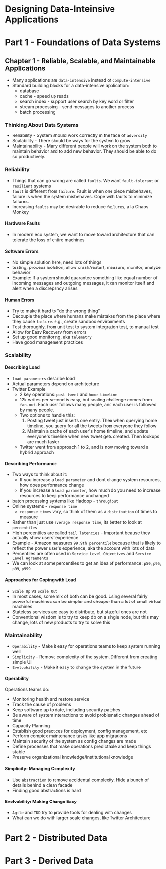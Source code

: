 # Designing Data-Inteinsive Applications

# Part 1 - Foundations of Data Systems

## Chapter 1 - Reliable, Scalable, and Maintainable Applications
- Many applications are `data-intensive` instead of `compute-intensive`
- Standard building blocks for a data-intensive application:
  - database
  - cache - speed up reads
  - search index - support user search by key word or filter
  - stream processing - send messages to another process
  - batch processing
### Thinking About Data Systems
- Reliability - System should work correctly in the face of `adversity`
- Scalability - There should be ways for the system to grow
- Maintainability - Many different people will work on the system both to maintain behavior and to add new behavior.  They should be able to do so productively.
### Reliability
- Things that can go wrong are called `faults`.  We want `fault-tolerant` or `resilient` systems
- `fault` is different from `failure`.  Fault is when one piece misbehaves, failure is when the system misbehaves.  Cope with faults to minimize failures.
- Increasing `faults` may be desirable to reduce `failures`, a la Chaos Monkey
#### Hardware Faults
- In modern eco system, we want to move toward architecture that can tolerate the loss of entire machines
#### Software Errors
- No simple solution here, need lots of things
- testing, process isolation, allow crash/restart, measure, monitor, analyze behavior
- Example: If a system should guarantee something like equal number of incoming messages and outgoing messages, it can monitor itself and alert when a discrepancy arises
#### Human Errors
- Try to make it hard to "do the wrong thing"
- Decouple the place where humans make mistakes from the place where they cause `failure`. e.g., create sandbox environments
- Test thoroughly, from unit test to system integration test, to manual test
- Allow for Easy Recovery from errors
- Set up good monitoring, aka `telemetry`
- Have good management practices
### Scalability
#### Describing Load
- `load parameters` describe load
- Actual parameters depend on architecture
- Twitter Example 
  - 2 key operations: `post tweet` and `home timeline`
  - 12k writes per second is easy, but scaling challenge comes from `fan-out`.  Each user follows many people, and each user is followed by many people.
  - Two options to handle this:
    1. Posting tweet just inserts one entry.  Then when querying home timeline, you query for all the tweets from everyone they follow
    2. Maintain a cache of each user's home timeline, and update everyone's timeline when new tweet gets created.  Then lookups are much faster
  - Twitter went from approach 1 to 2, and is now moving toward a hybrid approach
#### Describing Performance
- Two ways to think about it:
  - If you increase a `load parameter` and dont change system resources, how does performance change
  - If you increase a `load parameter`, how much do you need to increase resources to keep performance unchanged
- batch processing systems like Hadoop - `throughput`
- Online systems - `response time`
  - `response times` vary, so think of them as a `distribution` of times to measure
- Rather than just use `average response time`, its better to look at `percentiles`
- High percentiles are called `tail latencies` - Important beause they actually show users' experience
- Example - Amazon measures `99.9th percentile` because that is likely to reflect the power user's experience, aka the account with lots of data
- Percentiles are often used in `Service Level Objectives` and `Service Level Agreements`
- We can look at some percentiles to get an idea of performance: `p50`, `p95`, `p99`, `p999`
#### Approaches for Coping with Load
- `Scale Up` vs `Scale Out`
- In most cases, some mix of both can be good.  Using several fairly powerful machines can be simpler and cheaper than a lot of small virtual machines
- Stateless services are easy to distribute, but stateful ones are not
- Conventional wisdom is to try to keep db on a single node, but this may change, lots of new products to try to solve this
### Maintainability
- `Operability` - Make it easy for operations teams to keep system running well
- `Simplicity` - Remove complexity of the system.  Different from creating simple UI
- `Evolvability` - Make it easy to change the system in the future
#### Operability
Operations teams do:
- Monitoring health and restore service
- Track the cause of problems
- Keep software up to date, including security patches
- Be aware of system interactions to avoid problematic changes ahead of time
- Capacity Planning
- Establish good practices for deployment, config management, etc
- Perform complex maintenance tasks like app migrations
- Maintain security of the system as config changes are made
- Define processes that make operations predictable and keep things stable
- Preserve organizational knowledge/institutional knowledge
#### Simplicity: Managing Complexity
- Use `abstraction` to remove accidental complexity.  Hide a bunch of details behind a clean facade
- Finding good abstractions is hard
#### Evolvability: Making Change Easy
- `Agile` and `TDD` try to provide tools for dealing with changes
- What can we do with larger scale changes, like Twitter Architecture

# Part 2 - Distributed Data

# Part 3 - Derived Data